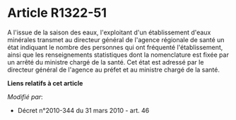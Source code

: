 # Article R1322-51

A l'issue de la saison des eaux, l'exploitant d'un établissement d'eaux minérales transmet au directeur général de l'agence
régionale de santé  un état indiquant le nombre des personnes qui ont fréquenté l'établissement, ainsi que les renseignements
statistiques dont la nomenclature est fixée par un arrêté du ministre chargé de la santé. Cet état est adressé par le
directeur général de l'agence au préfet et  au ministre chargé de la santé.

**Liens relatifs à cet article**

_Modifié par_:

  - Décret n°2010-344 du 31 mars 2010 - art. 46
